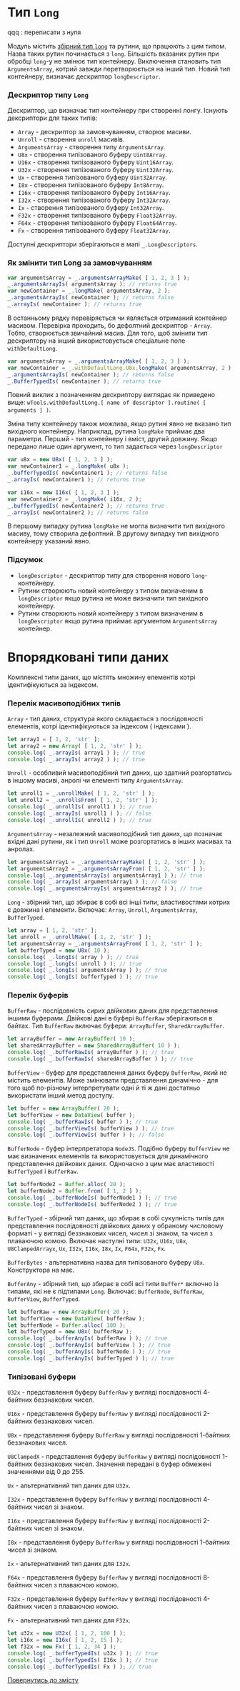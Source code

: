 # Тип <code>Long</code>

qqq : переписати з нуля

Модуль містить [збірний тип `long`]( './TypeIndexed.md' ) та рутини, що працюють з цим типом. Назва таких рутин починається з `long`. Більшість вказаних рутин при обробці `long`-у не змінює тип контейнеру. Виключення становить тип `ArgumentsArray`, котрий завжди перетворюється на інший тип. Новий тип контейнеру, визначає дескриптор `longDescriptor`.

### Дескриптор типу `Long`

Дескриптор, що визначає тип контейнеру при створенні лонгу.
Існують дексриптори для таких типів:

- `Array` - дескриптор за замовчуванням, створює масиви.
- `Unroll` - створення `unroll` масивів.
- `ArgumentsArray` - створення типу `ArgumentsArray`.
- `U8x` - створення типізованого буферу `Uint8Array`.
- `U16x` - створення типізованого буферу `Uint16Array`.
- `U32x` - створення типізованого буферу `Uint32Array`.
- `Ux` - створення типізованого буферу `Uint32Array`.
- `I8x` - створення типізованого буферу `Int8Array`.
- `I16x` - створення типізованого буферу `Int16Array`.
- `I32x` - створення типізованого буферу `Int32Array`.
- `Ix` - створення типізованого буферу `Int32Array`.
- `F32x` - створення типізованого буферу `Float32Array`.
- `F64x` - створення типізованого буферу `Float64Array`.
- `Fx` - створення типізованого буферу `Float32Array`.

Доступні дескриптори зберігаються в мапі `_.LongDescriptors`.

### Як змінити тип Long за замовчуванням

```js
var argumentsArray = _.argumentsArrayMake( [ 1, 2, 3 ] );
_.argumentsArrayIs( argumentsArray ); // returns true
var newContainer = _.longMake( argumentsArray, 2 );
_.argumentsArrayIs( newContainer ); // returns false
_.arrayIs( newContainer ); // returns true
```

В останньому рядку перевіряється чи являється отриманий контейнер масивом. Перевірка проходить, бо дефолтний дескриптор - `Array`. Тобто, створюється звичайний масив. Для того, щоб змінити тип дескриптору на інший використовується спеціальне поле `withDefaultLong`.

```js
var argumentsArray = _.argumentsArrayMake( [ 1, 2, 3 ] );
var newContainer = _.withDefaultLong.U8x.longMake( argumentsArray, 2 );
_.argumentsArrayIs( newContainer ); // returns false
_.BufferTypedIs( newContainer ); // returns true
```

Повний виклик з позначенням дескриптору виглядає як приведено вище: `wTools.withDefaultLong.[ name of descriptor ].routine( [ arguments ] )`.

Зміна типу контейнеру також можлива, якщо рутині явно не вказано тип вихідного контейнеру. Наприклад, рутина `longMake` приймає два параметри. Перший - тип контейнеру і вміст, другий довжину. Якщо передано лише один аргумент, то тип задається через `longDescriptor`

```js
var u8x = new U8x( [ 1, 2, 3 ] );
var newContainer1 = _.longMake( u8x );
_.bufferTypedIs( newContainer1 ); // returns false
_.arrayIs( newContainer1 ); // returns true

var i16x = new I16x( [ 1, 2, 3 ] );
var newContainer2 = _.longMake( i16x, 2 );
_.bufferTypedIs( newContainer2 ); // returns true
_.arrayIs( newContainer2 ); // returns false
```

В першому випадку рутина `longMake` не могла визначити тип вихідного масиву, тому створила дефолтний. В другому випадку тип вихідного контейнеру указаний явно.

### Підсумок

- `longDescriptor` - дескриптор типу для створення нового `long`-контейнеру.
- Рутини створюють новий контейнеру з типом визначеним в `longDescriptor` якщо рутина не може визначити тип вихідного контейнеру.
- Рутини створюють новий контейнеру з типом визначеним в `longDescriptor` якщо рутина приймає аргументом `ArgumentsArray` контейнер.

# Впорядковані типи даних

Комплексні типи даних, що містять множину елементів котрі ідентифікуються за індексом.

### Перелік масивоподібних типів

`Array` - тип даних, структура якого складається з послідовності елементів, котрі ідентифікуються за індексом ( індексами ).

```js
let array1 = [ 1, 2, 'str' ];
let array2 = new Array( [ 1, 2, 'str' ] );
console.log( _.arrayIs( array1 ) ); // true
console.log( _.arrayIs( array2 ) ); // true
```

`Unroll` - особливий масивоподібний тип даних, що здатний розгортатись в іншому масиві, анролі чи елементі типу `ArgumentsArray`.

```js
let unroll1 = _.unrollMake( [ 1, 2, 'str' ] );
let unroll2 = _.unrollsFrom( [ 1, 2, 'str' ] );
console.log( _.unrollIs( unroll1 ) ); // true
console.log( _.arrayIs( unroll1 ) ); // false
console.log( _.unrollIs( unroll2 ) ); // true
```

`ArgumentsArray` - незалежний масивоподібний тип даних, що позначає вхідні дані рутини, як і тип `Unroll` може розгортатись в інших масивах та анролах.

```js
let argumentsArray1 = _.argumentsArrayMake( [ 1, 2, 'str' ] );
let argumentsArray2 = _.argumentsArrayFrom( [ 1, 2, 'str' ] );
console.log( _.argumentsArrayIs( argumentsArray1 ) ); // true
console.log( _.arrayIs( argumentsArray1 ) ); // false
console.log( _.argumentsArrayIs( argumentsArray2 ) ); // true
```

`Long` - збірний тип, що збирає в собі всі інші типи, властивостями котрих є  довжина і елементи. Включає: `Array`, `Unroll`, `ArgumentsArray`, `BufferTyped`.

```js
let array = [ 1, 2, 'str' ];
let unroll = _.unrollMake( [ 1, 2, 'str' ] );
let argumentsArray = _.argumentsArrayFrom( [ 1, 2, 'str' ] );
let bufferTyped = new U8x( 10 );
console.log( _.longIs( array ) ); // true
console.log( _.longIs( unroll ) ); // true
console.log( _.longIs( argumentsArray ) ); // true
console.log( _.longIs( bufferTyped ) ); // true
```

### Перелік буферів

`BufferRaw` - послідовність сирих двійкових даних для представлення іншими буферами. Двійкові дані в буферi `BufferRaw` зберігаються в байтах. Тип `BufferRaw` включає буфери: `ArrayBuffer`, `SharedArrayBuffer`.

```js
let arrayBuffer = new ArrayBuffer( 10 );
let sharedArrayBuffer = new SharedArrayBuffer( 10 ) );
console.log( _.bufferRawIs( arrayBuffer ) ); // true
console.log( _.bufferRawIs( sharedArrayBuffer ) ); // true
```

`BufferView` - буфер для представлення даних буферу `BufferRaw`, який не містить елементів. Може змінювати представлення динамічно - для того щоб по-різному інтерпретувати одні й ті ж дані достатньо використати інший метод доступу.

```js
let buffer = new ArrayBuffer( 20 );
let bufferView = new DataView( buffer );
console.log( _.bufferRawIs( buffer ) ); // true
console.log( _.bufferViewIs( bufferView ) ); // true
console.log( _.bufferViewIs( buffer ) ); // false
```

`BufferNode` - буфер інтерпретатора `NodeJS`. Подібно буферу `BufferView` не має визначених елементів та використовується для динамічного представлення двійкових даних. Одночасно з цим має властивості `BufferTyped` i `BufferRaw`.

```js
let bufferNode2 = Buffer.alloc( 20 );
let bufferNode2 = Buffer.from( [ 1, 2 ] );
console.log( _.bufferNodeIs( bufferNode1 ) ); // true
console.log( _.bufferNodeIs( bufferNode2 ) ); // true
```

`BufferTyped` - збірний тип даних, що збирає в собі сукупність типів для представлення послідовності двійкових даних у обраному числовому форматі - у вигляді беззнакових чисел, чисел зі знаком, та чисел з плаваючою комою. Включає наступні типи: `U32x`, `U16x`, `U8x`, `U8ClampedArrayx`, `Ux`, `I32x`, `I16x`, `I8x`, `Ix`, `F64x`, `F32x`, `Fx`.

`BufferBytes` - альтернативна назва для типізованого буферу `U8x`. Конструктора на має.

`BufferAny` - збірний тип, що збирає в собі всі типи `Buffer*` включно із типами, які не є підтипами `Long`. Включає: `BufferNode`, `BufferRaw`, `BufferView`, `BufferTyped`.

```js
let bufferRaw = new ArrayBuffer( 20 );
let bufferView = new DataView( bufferRaw );
let bufferNode = Buffer.alloc( 100 );
let bufferTyped = new U8x( bufferRaw );
console.log( _.bufferAnyIs( bufferRaw ) ); // true
console.log( _.bufferAnyIs( bufferView ) ); // true
console.log( _.bufferAnyIs( bufferNode ) ); // true
console.log( _.bufferAnyIs( bufferTyped ) ); // true
```

### Типізовані буфери

`U32x` - представлення буферу `BufferRaw` у вигляді послідовності 4-байтних беззнакових чисел.

`U16x` - представлення буферу `BufferRaw` у вигляді послідовності 2-байтних беззнакових чисел.

`U8x` - представлення буферу `BufferRaw` у вигляді послідовності 1-байтних беззнакових чисел.

`U8ClampedX` - представлення буферу `BufferRaw` у вигляді послідовності 1-байтних беззнакових чисел. Значення передані в буфер обмежені значеннями від 0 до 255.

`Ux` - альтернативний тип даних для `U32x`.

`I32x` - представлення буферу `BufferRaw` у вигляді послідовності 4-байтних чисел зі знаком.

`I16x` - представлення буферу `BufferRaw` у вигляді послідовності 2-байтних чисел зі знаком.

`I8x` - представлення буферу `BufferRaw` у вигляді послідовності 1-байтних чисел зі знаком.

`Ix` - альтернативний тип даних для `І32x`.

`F64x` - представлення буферу `BufferRaw` у вигляді послідовності 8-байтних чисел з плаваючою комою.

`F32x` - представлення буферу `BufferRaw` у вигляді послідовності 4-байтних чисел з плаваючою комою.

`Fx` - альтернативний тип даних для `F32x`.

```js
let u32x = new U32x( [ 1, 2, 100 ] );
let i16x = new I16x( [ 1, 2, 15 ] );
let f32x = new Fx( [ 1, 2, 34 ] );
console.log( _.bufferTypedIs( u32x ) ); // true
console.log( _.bufferTypedIs( I16x ) ); // true
console.log( _.bufferTypedIs( Fx ) ); // true
```

[Повернутись до змісту](../README.md#Концепції)
